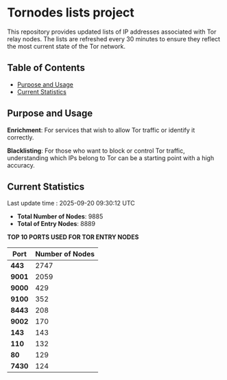 # Tornodes lists project

This repository provides updated lists of IP addresses associated with Tor relay nodes. The lists are refreshed every 30 minutes to ensure they reflect the most current state of the Tor network.

## Table of Contents

- [Purpose and Usage](#purpose-and-usage)
- [Current Statistics](#current-statistics)


## Purpose and Usage

**Enrichment**: For services that wish to allow Tor traffic or identify it correctly.

**Blacklisting**: For those who want to block or control Tor traffic, understanding which IPs belong to Tor can be a starting point with a high accuracy.

## Current Statistics

Last update time : 2025-09-20 09:30:12 UTC

- **Total Number of Nodes**: 9885
- **Total of Entry Nodes**: 8889

**TOP 10 PORTS USED FOR TOR ENTRY NODES**

| **Port** | **Number of Nodes** |
|------|-----------------|
| **443**   | 2747  |
| **9001**   | 2059  |
| **9000**   | 429  |
| **9100**   | 352  |
| **8443**   | 208  |
| **9002**   | 170  |
| **143**   | 143  |
| **110**   | 132  |
| **80**   | 129  |
| **7430**   | 124  |

